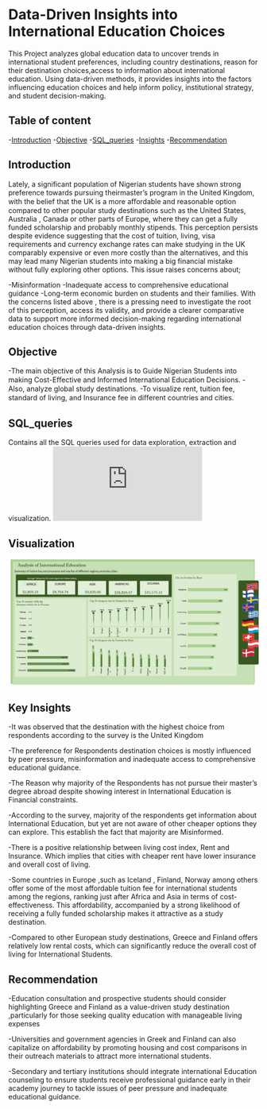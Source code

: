 # Data-Driven Insights into International Education Choices

This Project analyzes global education data to uncover trends in international student preferences, including country destinations, reason for their destination choices,access to information about international education. Using data-driven methods, it provides insights into the factors influencing education choices and help inform policy, institutional strategy, and student decision-making.

## Table of content

-[Introduction](#Introduction)
-[Objective](#Objective)
-[SQL_queries](#SQL_queries) 
-[Insights](#Insights)
-[Recommendation](#Recommendation)

## Introduction
Lately, a significant population of Nigerian students have shown strong preference towards pursuing theirmaster’s program in the United Kingdom, with the belief that the UK is a more aﬀordable and reasonable option compared to other popular study destinations such as the United States, Australia , Canada or other parts of Europe, where they can get a fully funded scholarship and probably monthly stipends. This perception persists despite evidence suggesting that the cost of tuition, living, visa requirements and currency exchange rates can make studying in the UK comparably expensive or even more costly than the alternatives, and this may lead many Nigerian students into making a big financial mistake without fully exploring other options. This issue raises concerns about;

-Misinformation
-Inadequate access to comprehensive educational guidance
-Long-term economic burden on students and their families.
With the concerns listed above , there is a pressing need to investigate the root of this perception, access its validity, and provide a clearer comparative data to support more informed decision-making regarding international education choices through data-driven insights.

## Objective
-The main objective of this Analysis is to Guide Nigerian Students into making Cost-Eﬀective and Informed International Education Decisions.
-Also, analyze global study destinations.
-To visualize rent, tuition fee, standard of living, and Insurance fee in diﬀerent countries and cities.

## SQL_queries
Contains all the SQL queries used for data exploration, extraction and visualization.
![image alt](https://github.com/MaryAnalyzes/International-_Education_Analysis/blob/main/internationa%20education%20queries.sql)

## Visualization
![image alt](https://github.com/MaryAnalyzes/International-_Education_Analysis/blob/main/intledu.png?raw=true)


## Key Insights
-It was observed that the destination with the highest choice from respondents according to the survey is the United Kingdom

-The preference for Respondents destination choices is mostly influenced by peer pressure, misinformation and inadequate access to comprehensive educational guidance.

-The Reason why majority of the Respondents has not pursue their master’s degree abroad despite showing interest in International Education is Financial constraints.

-According to the survey, majority of the respondents get information about International Education, but yet are not aware of other cheaper options they can explore. This establish the fact that majority are Misinformed.

-There is a positive relationship between living cost index, Rent and Insurance. Which implies that cities with cheaper rent have lower insurance and overall cost of living.

-Some countries in Europe ,such as Iceland , Finland, Norway among others offer some of the most affordable tuition fee for international students among the regions, ranking just after Africa and Asia in terms of cost-effectiveness. This affordability, accompanied by a strong likelihood of receiving a fully funded scholarship makes it attractive as a study destination.

-Compared to other European study destinations, Greece and Finland offers relatively low rental costs, which can significantly reduce the overall cost of living for International Students.

## Recommendation
-Education consultation and prospective students should consider highlighting Greece and Finland as a value-driven study destination ,particularly for those seeking quality education with manageable living expenses

-Universities and government agencies in Greek and Finland can also capitalize on affordability by promoting housing and cost comparisons in their outreach materials to attract more international students.

-Secondary and tertiary institutions should integrate international Education counseling to ensure students receive professional guidance early in their academy journey to tackle issues of peer pressure and inadequate educational guidance.








